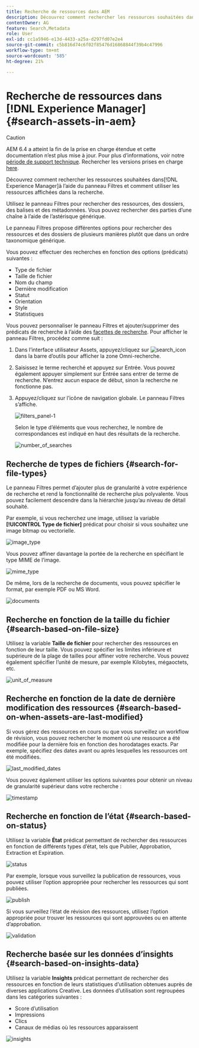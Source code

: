 ```yaml
---
title: Recherche de ressources dans AEM
description: Découvrez comment rechercher les ressources souhaitées dans [!DNL Experience Manager] à l’aide du panneau Filtres et comment utiliser les ressources affichées dans la recherche.
contentOwner: AG
feature: Search,Metadata
role: User
exl-id: cc1a5946-e13d-4433-a25a-d297fd07e2e4
source-git-commit: c5b816d74c6f02f85476d16868844f39b4c47996
workflow-type: tm+mt
source-wordcount: '585'
ht-degree: 21%

---
```


# Recherche de ressources dans [!DNL Experience Manager] {#search-assets-in-aem}

>[!CAUTION]
>
>AEM 6.4 a atteint la fin de la prise en charge étendue et cette documentation n’est plus mise à jour. Pour plus d’informations, voir notre [période de support technique](https://helpx.adobe.com/fr/support/programs/eol-matrix.html). Rechercher les versions prises en charge [here](https://experienceleague.adobe.com/docs/?lang=fr).

Découvrez comment rechercher les ressources souhaitées dans[!DNL Experience Manager]à l’aide du panneau Filtres et comment utiliser les ressources affichées dans la recherche.

Utilisez le panneau Filtres pour rechercher des ressources, des dossiers, des balises et des métadonnées. Vous pouvez rechercher des parties d’une chaîne à l’aide de l’astérisque générique.

Le panneau Filtres propose différentes options pour rechercher des ressources et des dossiers de plusieurs manières plutôt que dans un ordre taxonomique générique.

Vous pouvez effectuer des recherches en fonction des options (prédicats) suivantes :

* Type de fichier
* Taille de fichier
* Nom du champ
* Dernière modification
* Statut
* Orientation
* Style
* Statistiques

<!-- TBD keystroke 65 article and port applicable changes here. This content goes. -->

Vous pouvez personnaliser le panneau Filtres et ajouter/supprimer des prédicats de recherche à l’aide des [facettes de recherche](search-facets.md). Pour afficher le panneau Filtres, procédez comme suit :

1. Dans l’interface utilisateur Assets, appuyez/cliquez sur ![search_icon](assets/search_icon.png) dans la barre d’outils pour afficher la zone Omni-recherche.
1. Saisissez le terme recherché et appuyez sur Entrée. Vous pouvez également appuyer simplement sur Entrée sans entrer de terme de recherche. N’entrez aucun espace de début, sinon la recherche ne fonctionne pas.

1. Appuyez/cliquez sur l’icône de navigation globale. Le panneau Filtres s’affiche.

   ![filters_panel-1](assets/filters_panel-1.png)

   Selon le type d’éléments que vous recherchez, le nombre de correspondances est indiqué en haut des résultats de la recherche.

   ![number_of_searches](assets/number_of_searches.png)

## Recherche de types de fichiers {#search-for-file-types}

Le panneau Filtres permet d’ajouter plus de granularité à votre expérience de recherche et rend la fonctionnalité de recherche plus polyvalente. Vous pouvez facilement descendre dans la hiérarchie jusqu’au niveau de détail souhaité.

Par exemple, si vous recherchez une image, utilisez la variable **[!UICONTROL Type de fichier]** prédicat pour choisir si vous souhaitez une image bitmap ou vectorielle.

![image_type](assets/image_type.png)

Vous pouvez affiner davantage la portée de la recherche en spécifiant le type MIME de l’image.

![mime_type](assets/mime_type.png)

De même, lors de la recherche de documents, vous pouvez spécifier le format, par exemple PDF ou MS Word.

![documents](assets/documents.png)

## Recherche en fonction de la taille du fichier {#search-based-on-file-size}

Utilisez la variable **Taille de fichier** pour rechercher des ressources en fonction de leur taille. Vous pouvez spécifier les limites inférieure et supérieure de la plage de tailles pour affiner votre recherche. Vous pouvez également spécifier l’unité de mesure, par exemple Kilobytes, mégaoctets, etc.

![unit_of_measure](assets/unit_of_measure.png)

## Recherche en fonction de la date de dernière modification des ressources {#search-based-on-when-assets-are-last-modified}

Si vous gérez des ressources en cours ou que vous surveillez un workflow de révision, vous pouvez rechercher le moment où une ressource a été modifiée pour la dernière fois en fonction des horodatages exacts. Par exemple, spécifiez des dates avant ou après lesquelles les ressources ont été modifiées.

![last_modified_dates](assets/last_modified_dates.png)

Vous pouvez également utiliser les options suivantes pour obtenir un niveau de granularité supérieur dans votre recherche :

![timestamp](assets/timestamp.png)

## Recherche en fonction de l’état {#search-based-on-status}

Utilisez la variable **État** prédicat permettant de rechercher des ressources en fonction de différents types d’état, tels que Publier, Approbation, Extraction et Expiration.

![status](assets/status.png)

Par exemple, lorsque vous surveillez la publication de ressources, vous pouvez utiliser l’option appropriée pour rechercher les ressources qui sont publiées.

![publish](assets/publish.png)

Si vous surveillez l’état de révision des ressources, utilisez l’option appropriée pour trouver les ressources qui sont approuvées ou en attente d’approbation.

![validation](assets/approval.png)

## Recherche basée sur les données d’insights {#search-based-on-insights-data}

Utilisez la variable **Insights** prédicat permettant de rechercher des ressources en fonction de leurs statistiques d’utilisation obtenues auprès de diverses applications Creative. Les données d’utilisation sont regroupées dans les catégories suivantes :

* Score d’utilisation
* Impressions
* Clics
* Canaux de médias où les ressources apparaissent

![insights](assets/insights.png)
